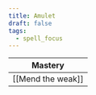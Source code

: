 ```yaml
---
title: Amulet
draft: false
tags:
  - spell_focus
---
```

| Mastery                |
| ---------------------- |
| [[Mend the weak]]      |
